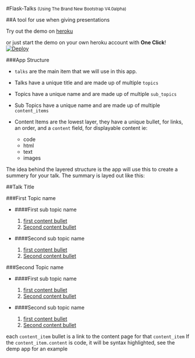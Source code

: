 #Flask-Talks <small>(Using The Brand New Bootstrap V4.0alpha)</small>

##A tool for use when giving presentations


Try out the demo on [heroku](https://flask-talks.herokuapp.com/talks/)

or just start the demo on your own heroku account with __One Click__!
[![Deploy](https://www.herokucdn.com/deploy/button.png)](https://heroku.com/deploy)

###App Structure

* `talks` are the main item that we will use in this app.

* Talks have a unique title and are made up of multiple `topics` 

* Topics have a unique name and are made up of multiple `sub_topics`

* Sub Topics have a unique name and are made up of multiple `content_items`

* Content Items are the lowest layer, they have a unique bullet, for links, an order, and a `content` field, for displayable content ie:
    - code
    - html
    - text
    - images

The idea behind the layered structure is the app will use this to create a summery for 
your talk. 
The summary is layed out like this:

##Talk Title

###First Topic name

  * ####First sub topic name
    1. [first content bullet](#)
    2. [Second content bullet](#)

  * ####Second sub topic name
    1. [first content bullet](#)
    2. [Second content bullet](#)

###Second Topic name

  * ####First sub topic name
    1. [first content bullet](#)
    2. [Second content bullet](#)

  * ####Second sub topic name
    1. [first content bullet](#)
    2. [Second content bullet](#)


each `content_item` bullet is a link to the content page for that `content_item`
If the `content_item.content` is code, it will be syntax highlighted, see the demp app for an example
